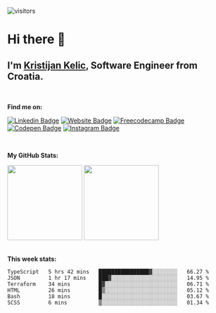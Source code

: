 ![visitors](https://visitor-badge.glitch.me/badge?page_id=KristijanKelic)

# Hi there 👋

## I'm <a href="https://kristijankelic.vercel.app" target="_blank">Kristijan Kelic</a>, Software Engineer from Croatia.

<br/>

**Find me on:**

[![Linkedin Badge](https://img.shields.io/badge/linkedin-%230077B5.svg?style=for-the-badge&logo=linkedin&logoColor=white)](https://linkedin.com/in/kristijankelic/)
[![Website Badge](https://img.shields.io/badge/website-3d89fc?style=for-the-badge&logo=google%20chrome&logoColor=white)](https://kristijankelic.vercel.app/)
[![Freecodecamp Badge](https://img.shields.io/badge/Freecodecamp-%23123.svg?&style=for-the-badge&logo=freecodecamp&logoColor=green)](https://www.freecodecamp.org/kristijankelic/)
[![Codepen Badge](https://img.shields.io/badge/Codepen-000000?style=for-the-badge&logo=codepen&logoColor=white)](https://codepen.io/KristijanKelic/)
[![Instagram Badge](https://img.shields.io/badge/Instagram-%23E4405F.svg?style=for-the-badge&logo=Instagram&logoColor=white)](https://www.instagram.com/kristijankelic/)

<br/>

**My GitHub Stats:**

<div>
  <img height="170em" src="https://github-readme-stats.vercel.app/api?username=KristijanKelic&show_icons=true&hide_border=true&count_private=true&include_all_commits=true&theme=dark" />
  <img height="170em" src="https://github-readme-stats.vercel.app/api/top-langs/?username=KristijanKelic&show_icons=true&hide_border=true&layout=compact&theme=dark"/>
</div>

<br/>

**This week stats:**

<!--START_SECTION:waka-->

```text
TypeScript   5 hrs 42 mins   ████████████████▓░░░░░░░░   66.27 %
JSON         1 hr 17 mins    ███▓░░░░░░░░░░░░░░░░░░░░░   14.95 %
Terraform    34 mins         █▓░░░░░░░░░░░░░░░░░░░░░░░   06.71 %
HTML         26 mins         █▒░░░░░░░░░░░░░░░░░░░░░░░   05.12 %
Bash         18 mins         █░░░░░░░░░░░░░░░░░░░░░░░░   03.67 %
SCSS         6 mins          ▒░░░░░░░░░░░░░░░░░░░░░░░░   01.34 %
```

<!--END_SECTION:waka-->
